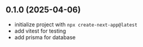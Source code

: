 ## 0.1.0 (2025-04-06)

-   initialize project with `npx create-next-app@latest`
-   add vitest for testing
-   add prisma for database

